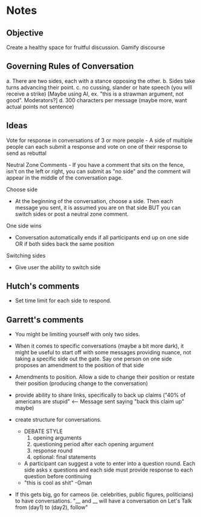 # Notes

## Objective
Create a healthy space for fruitful discussion. Gamify discourse

## Governing Rules of Conversation
a. There are two sides, each with a stance opposing the other.
b. Sides take turns advancing their point.
c. no cussing, slander or hate speech (you will receive a strike) [Maybe using AI, ex. "this is a strawman argument, not good". Moderators?]
d. 300 characters per message (maybe more, want actual points not sentence)

## Ideas
Vote for response in conversations of 3 or more people
	- A side of multiple people can each submit a response and vote on one of their response to send as rebuttal

Neutral Zone Comments
	- If you have a comment that sits on the fence, isn't on the left or right, you can submit as "no side" and the comment will 
		appear in the middle of the conversation page.

Choose side
- At the beginning of the conversation, choose a side. Then each message you sent, it is assumed you are on that side BUT you can switch sides or post a neutral zone comment. 

One side wins
- Conversation automatically ends if all participants end up on one side OR if both sides back the same position

Switching sides 
- Give user the ability to switch side

## Hutch's comments
- Set time limit for each side to respond.

## Garrett's comments
- You might be limiting yourself with only two sides.

- When it comes to specific conversations (maybe a bit more dark), it might be useful to start off with some messages providing nuance, not taking a specific side out the gate. Say one person on one side proposes an amendment to the position of that side

- Amendments to position. Allow a side to change their position or restate their position (producing change to the conversation)

- provide ability to share links, specifically to back up claims ("40% of americans are stupid" <-- Message sent saying "back this claim up" maybe)

- create structure for conversations. 
  - DEBATE STYLE
    1. opening arguments
    2. questioning period after each opening argument
    3. response round
    4. optional: final statements
  - A participant can suggest a vote to enter into a question round. Each side asks x questions and each side must provide response to each question before continuing
  - "this is cool as shit" -Gman

- If this gets big, go for cameos (ie. celebrities, public figures, politicians) to have conversations. "__ and __ will have a conversation on Let's Talk from (day1) to (day2), follow"